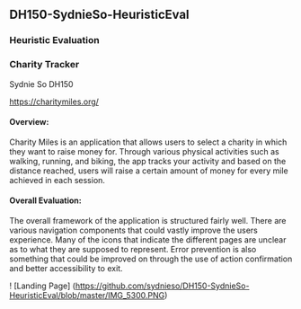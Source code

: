 ## DH150-SydnieSo-HeuristicEval
### Heuristic Evaluation
### Charity Tracker
Sydnie So DH150

https://charitymiles.org/
#### Overview: 
Charity Miles is an application that allows users to select a charity in which they want to raise money for. Through various physical activities such as walking, running, and biking, the app tracks your activity and based on the distance reached, users will raise a certain amount of money for every mile achieved in each session.
#### Overall Evaluation:
The overall framework of the application is structured fairly well. There are various navigation components that could vastly improve the users experience. Many of the icons that indicate the different pages are unclear as to what they are supposed to represent. Error prevention is also something that could be improved on through the use of action confirmation and better accessibility to exit.

! [Landing Page] (https://github.com/sydnieso/DH150-SydnieSo-HeuristicEval/blob/master/IMG_5300.PNG)
